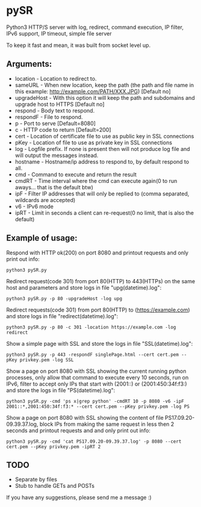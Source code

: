 # pySR
Python3 HTTP/S server with log, redirect, command execution, IP filter, IPv6 support, IP timeout, simple file server

To keep it fast and mean, it was built from socket level up.


## Arguments:

* location - Location to redirect to.
* sameURL - When new location, keep the path (the path and file name in this example: http://example.com/PATH/XXX.JPG) [Default no]
* upgradeHost - With this option it will keep the path and subdomains and upgrade host to HTTPS [Default no]
* respond - Body text to respond.
* respondF - File to respond.
* p - Port to serve [Default=8080]
* c - HTTP code to return [Default=200]
* cert - Location of certificate file to use as public key in SSL connections
* pKey - Location of file to use as private key in SSL connections
* log - Logfile prefix. If none is present then will not produce log file and will output the messages instead.
* hostname - Hostname/ip address to respond to, by default respond to all.
* cmd - Command to execute and return the result
* cmdRT - Time interval where the cmd can execute again(0 to run aways... that is the default btw)
* ipF - Filter IP addresses that will only be replied to (comma separated, wildcards are accepted)
* v6 - IPv6 mode
* ipRT - Limit in seconds a client can re-request(0 no limit, that is also the default)

## Example of usage:

Respond with HTTP ok(200) on port 8080 and printout requests and only print out info:

`
python3 pySR.py
`

Redirect request(code 301) from port 80(HTTP) to 443(HTTPs) on the same host and parameters and store logs in file "upg(datetime).log":

`
python3 pySR.py -p 80 -upgradeHost -log upg
`

Redirect requests(code 301) from port 80(HTTP) to (https://example.com) and store logs in file "redirect(datetime).log":

`
python3 pySR.py -p 80 -c 301 -location https://example.com -log redirect
`

Show a simple page with SSL and store the logs in file "SSL(datetime).log":

`
python3 pySR.py -p 443 -respondF singlePage.html --cert cert.pem --pKey privkey.pem -log SSL
`

Show a page on port 8080 with SSL showing the current running python processes, only allow that command to execute every 10 seconds, run on IPv6, filter to accept only IPs that start with (2001::) or (2001:450:34f:f3:) and store the logs in file "PS(datetime).log":

`
python3 pySR.py -cmd 'ps x|grep python' -cmdRT 10 -p 8080 -v6 -ipF 2001::*,2001:450:34f:f3:* --cert cert.pem --pKey privkey.pem -log PS
`

Show a page on port 8080 with SSL showing the content of file PS17.09.20-09.39.37.log, block IPs from making the same request in less then 2 seconds and printout requests and and only print out info:

`
python3 pySR.py -cmd 'cat PS17.09.20-09.39.37.log' -p 8080 --cert cert.pem --pKey privkey.pem -ipRT 2
`

## TODO

- Separate by files
- Stub to handle GETs and POSTs


If you have any suggestions, please send me a message :)
